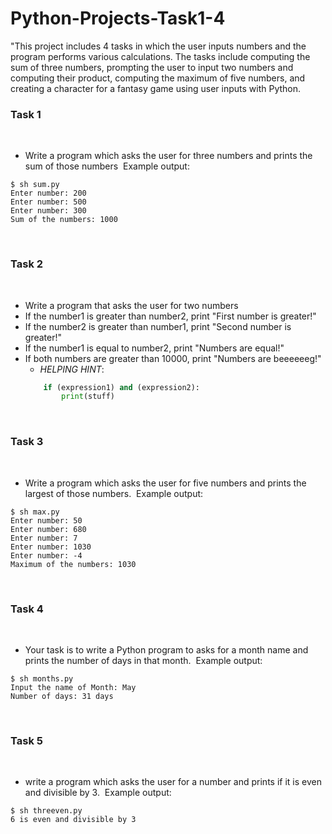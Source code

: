 # Python-Projects-Task1-4
"This project includes 4 tasks in which the user inputs numbers and the program performs various calculations. The tasks include computing the sum of three numbers, prompting the user to input two numbers and computing their product, computing the maximum of five numbers, and creating a character for a fantasy game using user inputs with Python.

### Task 1
​
- Write a program which asks the user for three numbers and prints the sum of those numbers
​
Example output:
​
```
$ sh sum.py
Enter number: 200
Enter number: 500
Enter number: 300
Sum of the numbers: 1000
```
​
### Task 2
​
- Write a program that asks the user for two numbers
- If the number1 is greater than number2, print "First number is greater!"
- If the number2 is greater than number1, print "Second number is greater!"
- If the number1 is equal to number2, print "Numbers are equal!"
- If both numbers are greater than 10000, print "Numbers are beeeeeeg!"
    - *HELPING HINT*:
​
    ```py
        if (expression1) and (expression2):
            print(stuff)
    ```
​
### Task 3
​
- Write a program which asks the user for five numbers and prints the largest of those numbers.
​
Example output:
​
```
$ sh max.py
Enter number: 50
Enter number: 680
Enter number: 7
Enter number: 1030
Enter number: -4 
Maximum of the numbers: 1030
```
​
### Task 4
​
- Your task is to write a Python program to asks for a month name and prints the number of days in that month.
​
Example output:
​
```
$ sh months.py
Input the name of Month: May
Number of days: 31 days
```
​
### Task 5
​
- write a program which asks the user for a number and prints if it is even and divisible by 3.
​
Example output:
​
```
$ sh threeven.py
6 is even and divisible by 3
```
